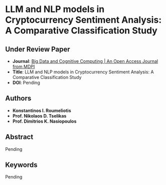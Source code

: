 # LLM and NLP models in Cryptocurrency Sentiment Analysis: A Comparative Classification Study

## Under Review Paper
* **Journal**: [Big Data and Cognitive Computing | An Open Access Journal from MDPI](https://www.mdpi.com/journal/BDCC)
* **Title**: LLM and NLP models in Cryptocurrency Sentiment Analysis: A Comparative Classification Study
* **DOI**: Pending

## Authors
* **Konstantinos I. Roumeliotis**
* **Prof. Nikolaos D. Tselikas**
* **Prof. Dimitrios K. Nasiopoulos**

## Abstract
Pending

## Keywords
Pending
